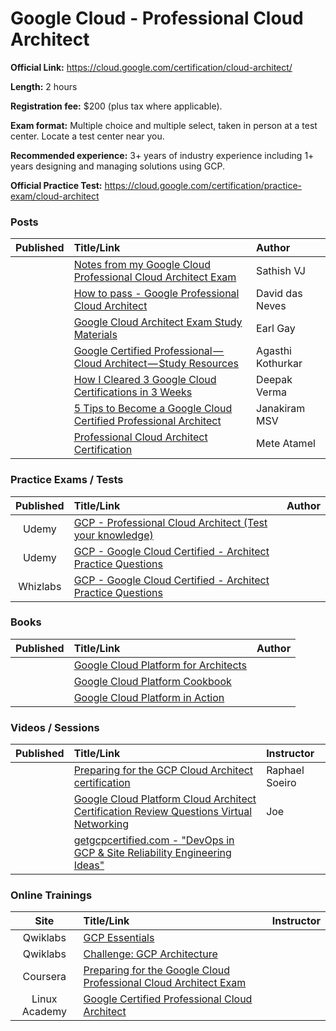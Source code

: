 # Google Cloud - Professional Cloud Architect

**Official Link:** https://cloud.google.com/certification/cloud-architect/

**Length:** 2 hours

**Registration fee:** $200 (plus tax where applicable). 

**Exam format:** Multiple choice and multiple select, taken in person at a test center. Locate a test center near you.

**Recommended experience:**  3+ years of industry experience including 1+ years designing and managing solutions using GCP.

**Official Practice Test:** https://cloud.google.com/certification/practice-exam/cloud-architect

### Posts
| Published | Title/Link | Author |
| :---:         |     :---      |          :--- |
| | [Notes from my Google Cloud Professional Cloud Architect Exam](https://medium.com/@sathishvj/notes-from-my-google-cloud-professional-cloud-architect-exam-bbc4299ac30) | Sathish VJ |
| | [How to pass - Google Professional Cloud Architect](https://www.linkedin.com/pulse/how-pass-google-professional-cloud-architect-david-das-neves/) | David das Neves |
| | [Google Cloud Architect Exam Study Materials](https://medium.com/@earlg3/google-cloud-architect-exam-study-materials-5ab327b62bc8) | Earl Gay |
| | [Google Certified Professional — Cloud Architect — Study Resources](https://medium.com/@agasthi.kothurkar/google-certified-professional-cloud-architect-study-resources-a66f8f52aac5) | Agasthi Kothurkar |
| | [How I Cleared 3 Google Cloud Certifications in 3 Weeks](https://medium.com/@yesdeepakverma/how-i-cleared-all-3-google-cloud-certifications-in-3-weeks-f5591aa22572) | Deepak Verma |
| | [5 Tips to Become a Google Cloud Certified Professional Architect](https://thenewstack.io/5-tips-to-become-a-google-cloud-certified-professional-architect/) | Janakiram MSV |
| | [Professional Cloud Architect Certification](https://medium.com/google-cloud/professional-cloud-architect-certification-6a6dfa5c6ff5) | Mete Atamel |

### Practice Exams / Tests
| Published | Title/Link | Author |
| :---:         |     :---      |          :--- |
| Udemy | [GCP - Professional Cloud Architect (Test your knowledge)](https://www.udemy.com/google-certified-professional-cloud-architect/) | |
| Udemy | [GCP - Google Cloud Certified - Architect Practice Questions](https://www.udemy.com/google-cloud-certified-architect-practice-questions/) | |
| Whizlabs | [GCP - Google Cloud Certified - Architect Practice Questions](https://www.whizlabs.com/google-cloud-certified-professional-cloud-architect/) | |

### Books
| Published | Title/Link | Author |
| :---:         |     :---      |          :--- |
| | [Google Cloud Platform for Architects](https://www.amazon.com/Google-Cloud-Platform-Architects-solutions/dp/1788834305/) | |
| | [Google Cloud Platform Cookbook](https://www.amazon.com/Google-Cloud-Platform-Cookbook-applications/dp/1788291999/) | |
| | [Google Cloud Platform in Action](https://www.amazon.com/Google-Cloud-Platform-Action-Geewax/dp/1617293520/) | |

### Videos / Sessions
| Published | Title/Link | Instructor |
| :---:         |     :---      |          :--- |
| | [Preparing for the GCP Cloud Architect certification](https://www.youtube.com/watch?v=kM8h_IZWYjA) | Raphael Soeiro |
| | [Google Cloud Platform Cloud Architect Certification Review Questions Virtual Networking](https://www.youtube.com/watch?v=EGum8zDYidk) | Joe |
| | [getgcpcertified.com - "DevOps in GCP & Site Reliability Engineering Ideas"](https://www.getgcpcertified.com/p/free-trial-professional-cloud-architect) | |


### Online Trainings
| Site | Title/Link | Instructor |
| :---:         |     :---      |          :--- |
| Qwiklabs | [GCP Essentials](https://google.qwiklabs.com/quests/23) | |
| Qwiklabs | [Challenge: GCP Architecture](https://google.qwiklabs.com/quests/47) | |
| Coursera | [Preparing for the Google Cloud Professional Cloud Architect Exam](https://www.coursera.org/learn/preparing-cloud-professional-cloud-architect-exam) | |
| Linux Academy | [Google Certified Professional Cloud Architect](https://linuxacademy.com/linux/training/course/name/google-cloud-platform-architect-essentials) | |

